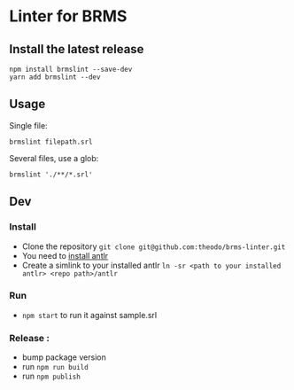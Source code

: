 # Linter for BRMS

## Install the latest release

```shell
npm install brmslint --save-dev
yarn add brmslint --dev
```

## Usage

Single file:

```shell
brmslint filepath.srl
```

Several files, use a glob:

```shell
brmslint './**/*.srl'
```

## Dev

### Install

- Clone the repository `git clone git@github.com:theodo/brms-linter.git`
- You need to [install antlr](https://www.antlr.org/download.html)
- Create a simlink to your installed antlr `ln -sr <path to your installed antlr> <repo path>/antlr`

### Run

- `npm start` to run it against sample.srl

### Release :

- bump package version
- run `npm run build`
- run `npm publish`
